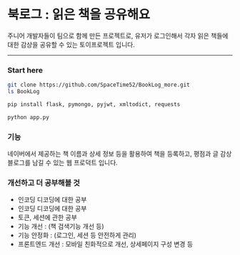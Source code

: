 # 북로그 : 읽은 책을 공유해요

주니어 개발자들이 팀으로 함께 만든 프로젝트로, 유저가 로그인해서 각자 읽은 책들에 대한 감상을 공유할 수 있는  토이프로젝트 입니다.

---

### Start here

```bash
git clone https://github.com/SpaceTime52/BookLog_more.git
ls BookLog

pip install flask, pymongo, pyjwt, xmltodict, requests

python app.py
```

### 기능

네이버에서 제공하는 책 이름과 상세 정보 등을 활용하여 책을 등록하고, 평점과 글 감상블로그를 남길 수 있는 웹 프로덕트 입니다.


### 개선하고 더 공부해볼 것

- 인코딩 디코딩에 대한 공부
- 인코딩 디코딩에 대한 공부
- 토큰, 세션에 관한 공부
- 기능 개선 : (책 검색기능 개선 등) 
- 기능 안정화 : (로그인, 세션 등 안전하게 관리)
- 프론트엔드 개선 : 모바일 친화적으로 개선, 상세페이지 구성 변경 등
